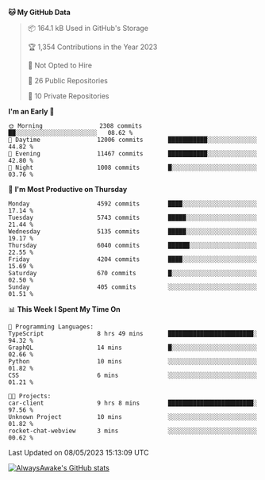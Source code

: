 <!--START_SECTION:waka-->
**🐱 My GitHub Data** 

> 📦 164.1 kB Used in GitHub's Storage 
 > 
> 🏆 1,354 Contributions in the Year 2023
 > 
> 🚫 Not Opted to Hire
 > 
> 📜 26 Public Repositories 
 > 
> 🔑 10 Private Repositories 
 > 
**I'm an Early 🐤** 

```text
🌞 Morning                2308 commits        ██░░░░░░░░░░░░░░░░░░░░░░░   08.62 % 
🌆 Daytime                12006 commits       ███████████░░░░░░░░░░░░░░   44.82 % 
🌃 Evening                11467 commits       ███████████░░░░░░░░░░░░░░   42.80 % 
🌙 Night                  1008 commits        █░░░░░░░░░░░░░░░░░░░░░░░░   03.76 % 
```
📅 **I'm Most Productive on Thursday** 

```text
Monday                   4592 commits        ████░░░░░░░░░░░░░░░░░░░░░   17.14 % 
Tuesday                  5743 commits        █████░░░░░░░░░░░░░░░░░░░░   21.44 % 
Wednesday                5135 commits        █████░░░░░░░░░░░░░░░░░░░░   19.17 % 
Thursday                 6040 commits        ██████░░░░░░░░░░░░░░░░░░░   22.55 % 
Friday                   4204 commits        ████░░░░░░░░░░░░░░░░░░░░░   15.69 % 
Saturday                 670 commits         █░░░░░░░░░░░░░░░░░░░░░░░░   02.50 % 
Sunday                   405 commits         ░░░░░░░░░░░░░░░░░░░░░░░░░   01.51 % 
```


📊 **This Week I Spent My Time On** 

```text
💬 Programming Languages: 
TypeScript               8 hrs 49 mins       ████████████████████████░   94.32 % 
GraphQL                  14 mins             █░░░░░░░░░░░░░░░░░░░░░░░░   02.66 % 
Python                   10 mins             ░░░░░░░░░░░░░░░░░░░░░░░░░   01.82 % 
CSS                      6 mins              ░░░░░░░░░░░░░░░░░░░░░░░░░   01.21 % 

🐱‍💻 Projects: 
car-client               9 hrs 8 mins        ████████████████████████░   97.56 % 
Unknown Project          10 mins             ░░░░░░░░░░░░░░░░░░░░░░░░░   01.82 % 
rocket-chat-webview      3 mins              ░░░░░░░░░░░░░░░░░░░░░░░░░   00.62 % 
```


 Last Updated on 08/05/2023 15:13:09 UTC
<!--END_SECTION:waka-->

[![AlwaysAwake's GitHub stats](https://github-readme-stats.vercel.app/api?username=AlwaysAwake&show_icons=true&theme=github_dark&count_private=true)](https://github.com/AlwaysAwake/AlwaysAwake)
